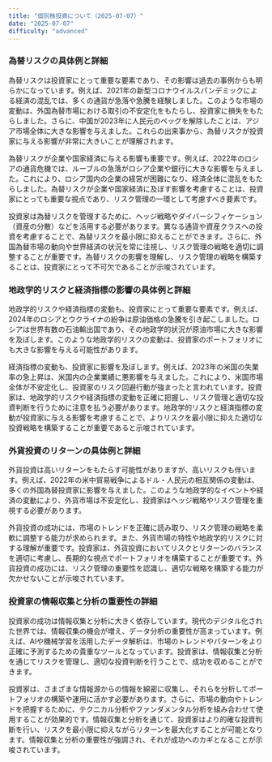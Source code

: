 ```yaml
---
title: "個別株投資について（2025-07-07）"
date: "2025-07-07"
difficulty: "advanced"
---
```


### 為替リスクの具体例と詳細

為替リスクは投資家にとって重要な要素であり、その影響は過去の事例からも明らかになっています。例えば、2021年の新型コロナウイルスパンデミックによる経済の混乱では、多くの通貨が急落や急騰を経験しました。このような市場の変動は、外国為替市場における取引の不安定化をもたらし、投資家に損失をもたらしました。さらに、中国が2023年に人民元のペッグを解除したことは、アジア市場全体に大きな影響を与えました。これらの出来事から、為替リスクが投資家に与える影響が非常に大きいことが理解されます。

為替リスクが企業や国家経済に与える影響も重要です。例えば、2022年のロシアの通貨危機では、ルーブルの急落がロシア企業や銀行に大きな影響を与えました。これにより、ロシア国内の企業の経営が困難になり、経済全体に混乱をもたらしました。為替リスクが企業や国家経済に及ぼす影響を考慮することは、投資家にとっても重要な視点であり、リスク管理の一環として考慮すべき要素です。

投資家は為替リスクを管理するために、ヘッジ戦略やダイバーシフィケーション（資産の分散）などを活用する必要があります。異なる通貨や資産クラスへの投資を考慮することで、為替リスクを最小限に抑えることができます。さらに、外国為替市場の動向や世界経済の状況を常に注視し、リスク管理の戦略を適切に調整することが重要です。為替リスクの影響を理解し、リスク管理の戦略を構築することは、投資家にとって不可欠であることが示唆されています。

### 地政学的リスクと経済指標の影響の具体例と詳細

地政学的リスクや経済指標の変動も、投資家にとって重要な要素です。例えば、2024年のロシアとウクライナの紛争は原油価格の急騰を引き起こしました。ロシアは世界有数の石油輸出国であり、その地政学的状況が原油市場に大きな影響を及ぼします。このような地政学的リスクの変動は、投資家のポートフォリオにも大きな影響を与える可能性があります。

経済指標の変動も、投資家に影響を及ぼします。例えば、2023年の米国の失業率の急上昇は、米国内の企業業績に悪影響を与えました。これにより、米国市場全体が不安定化し、投資家のリスク回避行動が強まったと言われています。投資家は、地政学的リスクや経済指標の変動を正確に把握し、リスク管理と適切な投資判断を行うために注意を払う必要があります。地政学的リスクと経済指標の変動が投資家に与える影響を考慮することで、よりリスクを最小限に抑えた適切な投資戦略を構築することが重要であると示唆されています。

### 外貨投資のリターンの具体例と詳細

外貨投資は高いリターンをもたらす可能性がありますが、高いリスクも伴います。例えば、2022年の米中貿易戦争によるドル・人民元の相互関係の変動は、多くの外国為替投資家に影響を与えました。このような地政学的なイベントや経済の変動により、外貨市場は不安定化し、投資家はヘッジ戦略やリスク管理を重視する必要があります。

外貨投資の成功には、市場のトレンドを正確に読み取り、リスク管理の戦略を柔軟に調整する能力が求められます。また、外貨市場の特性や地政学的リスクに対する理解が重要です。投資家は、外貨投資においてリスクとリターンのバランスを適切に考慮し、長期的な視点でポートフォリオを構築することが重要です。外貨投資の成功には、リスク管理の重要性を認識し、適切な戦略を構築する能力が欠かせないことが示唆されています。

### 投資家の情報収集と分析の重要性の詳細

投資家の成功は情報収集と分析に大きく依存しています。現代のデジタル化された世界では、情報収集の機会が増え、データ分析の重要性が高まっています。例えば、AIや機械学習を活用したデータ解析は、市場のトレンドやパターンをより正確に予測するための貴重なツールとなっています。投資家は、情報収集と分析を通じてリスクを管理し、適切な投資判断を行うことで、成功を収めることができます。

投資家は、さまざまな情報源からの情報を綿密に収集し、それらを分析してポートフォリオの構築や運用に活かす必要があります。さらに、市場の動向やトレンドを把握するために、テクニカル分析やファンダメンタル分析を組み合わせて使用することが効果的です。情報収集と分析を通じて、投資家はより的確な投資判断を行い、リスクを最小限に抑えながらリターンを最大化することが可能となります。情報収集と分析の重要性が強調され、それが成功へのカギとなることが示唆されています。

